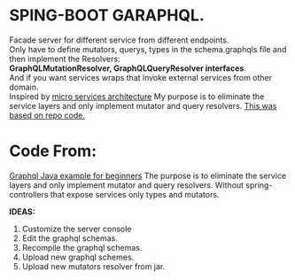 # SPING-BOOT GARAPHQL.

Facade server for different service from different endpoints.  
Only have to define mutators, querys, types in the schema.graphqls file and then implement the Resolvers:  
**GraphQLMutationResolver, GraphQLQueryResolver interfaces**.  
And if you want services wraps that invoke external services from other domain.  
Inspired by [micro services architecture](https://itnext.io/graphql-in-a-microservices-architecture-d17922b886eb)
My purpose is to eliminate the service layers and only implement mutator and query resolvers. 
[This was based on repo code.](https://github.com/swathisprasad/graphql-with-spring-boot) 

# Code From: 
[Graphql Java example for beginners](https://dzone.com/articles/a-beginners-guide-to-graphql-with-spring-boot)
The purpose is to eliminate the service layers and only implement mutator and query resolvers.
Without spring-controllers that expose services only types and mutators.

**IDEAS:** 

1. Customize the server console
2. Edit the graphql schemas.
3. Recompile the graphql schemas.
4. Upload new graphql schemes.
5. Upload new mutators resolver from jar.


